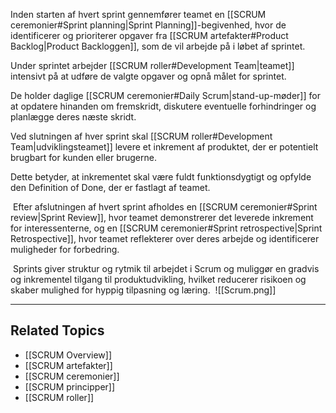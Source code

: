 Inden starten af hvert sprint gennemfører teamet en [[SCRUM ceremonier#Sprint planning|Sprint Planning]]-begivenhed, hvor de identificerer og prioriterer opgaver fra [[SCRUM artefakter#Product Backlog|Product Backloggen]], som de vil arbejde på i løbet af sprintet.

Under sprintet arbejder [[SCRUM roller#Development Team|teamet]] intensivt på at udføre de valgte opgaver og opnå målet for sprintet.

De holder daglige [[SCRUM ceremonier#Daily Scrum|stand-up-møder]] for at opdatere hinanden om fremskridt, diskutere eventuelle forhindringer og planlægge deres næste skridt.

Ved slutningen af hver sprint skal [[SCRUM roller#Development Team|udviklingsteamet]] levere et inkrement af produktet, der er potentielt brugbart for kunden eller brugerne.

Dette betyder, at inkrementet skal være fuldt funktionsdygtigt og opfylde den Definition of Done, der er fastlagt af teamet.

 Efter afslutningen af hvert sprint afholdes en [[SCRUM ceremonier#Sprint review|Sprint Review]], hvor teamet demonstrerer det leverede inkrement for interessenterne, og en [[SCRUM ceremonier#Sprint retrospective|Sprint Retrospective]], hvor teamet reflekterer over deres arbejde og identificerer muligheder for forbedring.

 Sprints giver struktur og rytmik til arbejdet i Scrum og muliggør en gradvis og inkrementel tilgang til produktudvikling, hvilket reducerer risikoen og skaber mulighed for hyppig tilpasning og læring.
 ![[Scrum.png]]

---

## Related Topics
- [[SCRUM Overview]]
- [[SCRUM artefakter]]
- [[SCRUM ceremonier]]
- [[SCRUM principper]]
- [[SCRUM roller]]